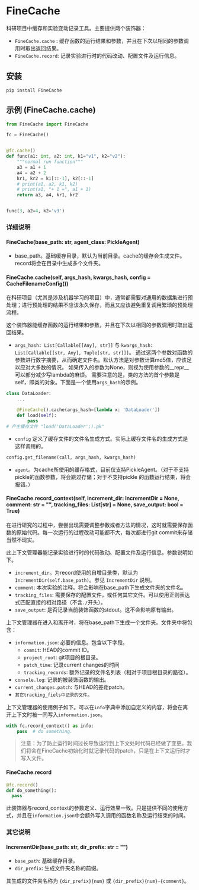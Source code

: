 # FineCache

科研项目中缓存和实验变动记录工具。主要提供两个装饰器：

- `FineCache.cache` : 缓存函数的运行结果和参数，并且在下次以相同的参数调用时取出返回结果。
- `FineCache.record`: 记录实验进行时的代码改动、配置文件及运行信息。

## 安装

```shell
pip install FineCache
```

## 示例 (FineCache.cache)

```python
from FineCache import FineCache

fc = FineCache()


@fc.cache()
def func(a1: int, a2: int, k1="v1", k2="v2"):
    """normal run function"""
    a3 = a1 + 1
    a4 = a2 + 2
    kr1, kr2 = k1[::-1], k2[::-1]
    # print(a1, a2, k1, k2)
    # print(a1, "+ 1 =", a1 + 1)
    return a3, a4, kr1, kr2


func(3, a2=4, k2='v3')
```

### 详细说明

#### FineCache(base_path: str, agent_class: PickleAgent)

- base_path。基础缓存目录，默认为当前目录。cache的缓存会生成文件。record将会在目录中生成多个文件夹。

#### FineCache.cache(self, args_hash, kwargs_hash, config = CacheFilenameConfig())

在科研项目（尤其是涉及机器学习的项目）中，通常都需要对通用的数据集进行预处理；进行预处理的结果不应该永久保存，而且又应该避免重复调用繁琐的预处理流程。

这个装饰器能缓存函数的运行结果和参数，并且在下次以相同的参数调用时取出返回结果。

- `args_hash: List[Callable[[Any], str]]`  与 `kwargs_hash: List[Callable[[str, Any], Tuple[str, str]]]`。
  通过这两个参数对函数的参数进行数字摘要，从而确定文件名。默认方法是对参数计算md5值，应该足以应对大多数的情况。
  如果传入的参数为None，则视为使用参数的__repr__可以部分减少写lambda的麻烦。
  需要注意的是，类的方法的首个参数是self，即类的对象。下面是一个使用`args_hash`的示例。

```python
class DataLoader:
    ...

    @FineCache().cache(args_hash=[lambda x: 'DataLoader'])
    def load(self):
        pass
# 产生缓存文件 "load('DataLoader';).pk"
```

- `config` 定义了缓存文件的文件名生成方式。实际上缓存文件名的生成方式是这样调用的。

```python
config.get_filename(call, args_hash, kwargs_hash)
```

- `agent`。为cache所使用的缓存格式，目前仅支持PickleAgent。（对于不支持pickle的函数参数，将会跳过存储；对于不支持pickle
  的函数运行结果，将会报错。）

#### FineCache.record_context(self, increment_dir: IncrementDir = None, comment: str = "", tracking_files: List[str] = None, save_output: bool = True)

在进行研究的过程中，尝尝出现需要调整参数或者方法的情况，这时就需要保存函数的原始代码。每一次运行的过程改动可能都不大，每次都进行git
commit来存储当然不现实。

此上下文管理器能记录实验进行时的代码改动、配置文件及运行信息。参数说明如下。

- `increment_dir`。为record使用的自增目录类，默认为`IncrementDir(self.base_path)`。参见 `IncrementDir` 说明。
- `comment`: 本次实验的注释。将会影响在base_path下生成文件夹的文件名。
- `tracking_files`: 需要保存的配置文件，或任何其它文件。可以使用正则表达式匹配直接的相对路径（不含`./`开头）。
- `save_output`: 是否记录当前装饰函数的stdout。这不会影响原有输出。

上下文管理器在进入和离开时，将在base_path下生成一个文件夹。文件夹中将包含：

- `information.json`: 必要的信息。包含以下字段。
    - `commit`: HEAD的commit ID。
    - `project_root`: git项目的根目录。
    - `patch_time`: 记录current changes的时间
    - `tracking_records`: 额外记录的文件名列表（相对于项目根目录的路径）。
- `console.log`: 记录的被装饰函数的输出。
- `current_changes.patch`: 与HEAD的差距patch。
- `其它tracking_fiels中记录的文件`。

上下文管理器的使用例子如下。可以在`info`字典中添加自定义的内容，将会在离开上下文时被一同写入`information.json`。

```python
with fc.record_context() as info:
    pass  # do something.
```

> 注意：为了防止运行时间过长导致运行到上下文处时代码已经做了变更。我们将会在FineCache初始化时就记录代码的patch，只是在上下文运行时才写入文件。

#### FineCache.record

```python
@fc.record()
def do_something():
  pass
```

此装饰器与record_context的参数定义、运行效果一致。只是提供不同的使用方式，并且在`information.json`中会额外写入调用的函数名称及运行结束的时间。

### 其它说明

#### IncrementDir(base_path: str, dir_prefix: str = "")

- `base_path`: 基础缓存目录。
- `dir_prefix`: 生成文件夹名称的前缀。

其生成的文件夹名称为 `{dir_prefix}{num}` 或 `{dir_prefix}{num}-{comment}`。
